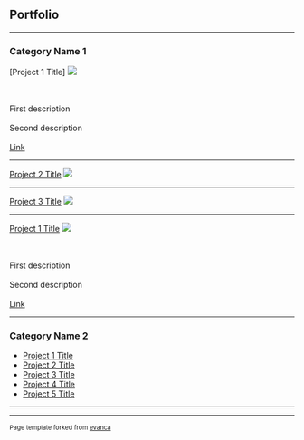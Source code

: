 ## Portfolio

---

### Category Name 1 

[Project 1 Title]
<img src="images/dummy_thumbnail.jpg?raw=true"/>

<br><br>
  First description 
  <br><br>
  Second description 
  <br><br>
   <a href="https://syahruaru-capstone-project-edu-capstone-project-edu-nnsc05.streamlit.app/">Link</a> 
   
---
[Project 2 Title](/pdf/sample_presentation.pdf)
<img src="images/dummy_thumbnail.jpg?raw=true"/>

---
[Project 3 Title](http://example.com/)
<img src="images/dummy_thumbnail.jpg?raw=true"/>

---
[Project 1 Title](/sample_page)
<img src="images/dummy_thumbnail.jpg?raw=true"/>

<br><br>
  First description 
  <br><br>
  Second description 
  <br><br>
   <a href="https://syahruaru-capstone-project-edu-capstone-project-edu-nnsc05.streamlit.app/">Link</a> 

   ---

### Category Name 2

- [Project 1 Title](http://example.com/)
- [Project 2 Title](http://example.com/)
- [Project 3 Title](http://example.com/)
- [Project 4 Title](http://example.com/)
- [Project 5 Title](http://example.com/)

---




---
<p style="font-size:11px">Page template forked from <a href="https://github.com/evanca/quick-portfolio">evanca</a></p>
<!-- Remove above link if you don't want to attibute -->
